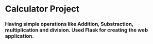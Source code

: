
# Calculator Project  
### Having simple operations like Addition, Substraction, multiplication and division.  Used Flask for creating the web application.
